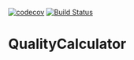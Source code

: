 [![codecov](https://codecov.io/gh/zecer/QualityCalculator/branch/master/graph/badge.svg)](https://codecov.io/gh/zecer/QualityCalculator)
[![Build Status](https://travis-ci.org/zecer/QualityCalculator.svg?branch=master)](https://travis-ci.org/zecer/QualityCalculator)
# QualityCalculator

